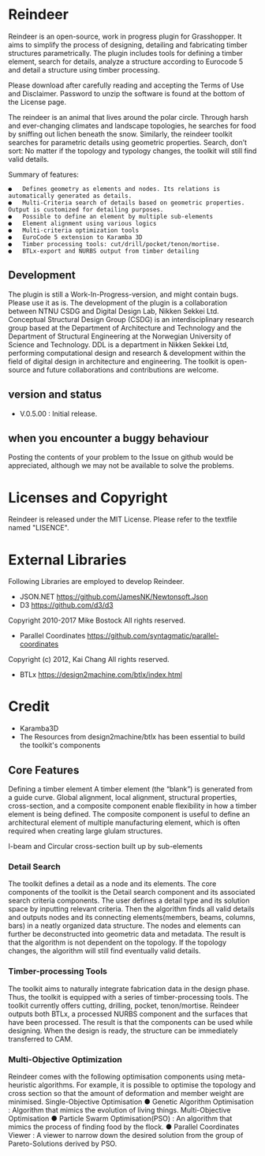 # Reindeer

Reindeer is an open-source, work in progress plugin for Grasshopper. It aims to simplify the process of designing, detailing and fabricating timber structures parametrically. The plugin includes tools for defining a timber element, search for details, analyze a structure according to Eurocode 5 and detail a structure using timber processing. 

Please download after carefully reading and accepting the Terms of Use and Disclaimer. 
Password to unzip the software is found at the bottom of the License page.

The reindeer is an animal that lives around the polar circle. Through harsh and ever-changing climates and landscape topologies, he searches for food by sniffing out lichen beneath the snow. Similarly, the reindeer toolkit searches for parametric details using geometric properties. Search, don’t sort: No matter if the topology and typology changes, the toolkit will still find valid details. 

Summary of features:

	●	Defines geometry as elements and nodes. Its relations is automatically generated as details.
	●	Multi-Criteria search of details based on geometric properties. Output is customized for detailing purposes. 
	●	Possible to define an element by multiple sub-elements
	●	Element alignment using various logics
	●	Multi-criteria optimization tools
	●	EuroCode 5 extension to Karamba 3D
	●	Timber processing tools: cut/drill/pocket/tenon/mortise.
	●	BTLx-export and NURBS output from timber detailing


## Development
The plugin is still a Work-In-Progress-version, and might contain bugs. Please use it as is. The development of the plugin is a collaboration between NTNU CSDG and Digital Design Lab, Nikken Sekkei Ltd.
Conceptual Structural Design Group (CSDG) is an interdisciplinary research group based at the Department of Architecture and Technology and the Department of Structural Engineering at the Norwegian University of Science and Technology. 
DDL is a department in Nikken Sekkei Ltd, performing computational design and research & development within the field of digital design in architecture and engineering.
The toolkit is open-source and future collaborations and contributions are welcome.


## version and status

- V.0.5.00 : Initial release. 

## when you encounter a buggy behaviour

Posting the contents of your problem to the Issue on github would be appreciated, although we may not be available to solve the problems.

# Licenses and Copyright

Reindeer is released under the MIT License. Please refer to the textfile named "LISENCE".

# External Libraries

Following Libraries are employed to develop Reindeer.

- JSON.NET https://github.com/JamesNK/Newtonsoft.Json 
- D3 https://github.com/d3/d3


Copyright 2010-2017 Mike Bostock
All rights reserved.

- Parallel Coordinates https://github.com/syntagmatic/parallel-coordinates

Copyright (c) 2012, Kai Chang
All rights reserved.

- BTLx https://design2machine.com/btlx/index.html

# Credit

- Karamba3D
- The Resources from design2machine/btlx has been essential to build the toolkit's components

## Core Features
Defining a timber element 
A timber element (the “blank”) is generated from a guide curve. Global alignment, local alignment, structural properties, cross-section, and a composite component enable flexibility in how a timber element is being defined. The composite component is useful to define an architectural element of multiple manufacturing element, which is often required when creating large glulam structures. 
 
I-beam and Circular cross-section built up by sub-elements

### Detail Search
The toolkit defines a detail as a node and its elements. The core components of the toolkit is the Detail search component and its associated search criteria components. The user defines a detail type and its solution space by inputting relevant criteria. Then the algorithm finds all valid details and outputs nodes and its connecting elements(members, beams, columns, bars) in a neatly organized data structure. The nodes and elements can further be deconstructed into geometric data and metadata. The result is that the algorithm is not dependent on the topology. If the topology changes, the algorithm will still find eventually valid details.

### Timber-processing Tools
The toolkit aims to naturally integrate fabrication data in the design phase. Thus, the toolkit is equipped with a series of timber-processing tools. The toolkit currently offers cutting, drilling, pocket, tenon/mortise. Reindeer outputs both BTLx, a processed NURBS component and the surfaces that have been processed. The result is that the components can be used while designing. When the design is ready, the structure can be immediately transferred to CAM. 

### Multi-Objective Optimization
Reindeer comes with the following optimisation components using meta-heuristic algorithms.
For example, it is possible to optimise the topology and cross section so that the amount of deformation and member weight are minimised.
Single-Objective Optimisation
●	Genetic Algorithm Optimisation : Algorithm that mimics the evolution of living things.
Multi-Objective Optimisation
●	Particle Swarm Optimisation(PSO) : An algorithm that mimics the process of finding food by the flock.
●	Parallel Coordinates Viewer : A viewer to narrow down the desired solution from the group of Pareto-Solutions derived by PSO.
 
